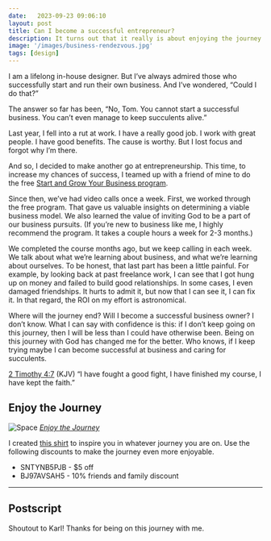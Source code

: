 ```yaml
---
date:   2023-09-23 09:06:10
layout: post
title: Can I become a successful entrepreneur?
description: It turns out that it really is about enjoying the journey.
image: '/images/business-rendezvous.jpg'
tags: [design]
---
```


I am a lifelong in-house designer. But I’ve always admired those who successfully start and run their own business. And I’ve wondered, “Could I do that?”

The answer so far has been, “No, Tom. You cannot start a successful business. You can’t even manage to keep succulents alive.”

Last year, I fell into a rut at work. I have a really good job. I work with great people. I have good benefits. The cause is worthy. But I lost focus and forgot why I’m there.

And so, I decided to make another go at entrepreneurship. This time, to increase my chances of success, I teamed up with a friend of mine to do the free [Start and Grow Your Business program](https://www.churchofjesuschrist.org/self-reliance/course-materials/starting-and-growing-my-business?lang%253Deng).

Since then, we’ve had video calls once a week. First, we worked through the free program. That gave us valuable insights on determining a viable business model. We also learned the value of inviting God to be a part of our business pursuits. (If you’re new to business like me, I highly recommend the program. It takes a couple hours a week for 2-3 months.)

We completed the course months ago, but we keep calling in each week.  We talk about what we’re learning about business, and what we’re learning about ourselves. To be honest, that last part has been a little painful. For example, by looking back at past freelance work, I can see that I got hung up on money and failed to build good relationships. In some cases, I even damaged friendships. It hurts to admit it, but now that I can see it, I can fix it. In that regard, the ROI on my effort is astronomical.

Where will the journey end? Will I become a successful business owner? I don’t know. What I can say with confidence is this: if I don’t keep going on this journey, then I will be less than I could have otherwise been. Being on this journey with God has changed me for the better. Who knows, if I keep trying maybe I can become successful at business and caring for succulents.

[2 Timothy 4:7](https://www.churchofjesuschrist.org/study/scriptures/nt/2-tim/4?lang%253Deng) (KJV) “I have fought a good fight, I have finished my course, I have kept the faith.”

## Enjoy the Journey

![Space]({{site.baseurl}}/images/rendezvous-tee.webp)
*[Enjoy the Journey](https://cottonbureau.com/p/XYVTWR/shirt/enjoy-the-journey#%252F18002889%252Ftee-men-standard-tee-indigo-tri-blend-s)*

I created [this shirt](https://cottonbureau.com/p/XYVTWR/shirt/enjoy-the-journey#%252F18002889%252Ftee-men-standard-tee-indigo-tri-blend-s) to inspire you in whatever journey you are on. Use the following discounts to make the journey even more enjoyable.

- SNTYNB5PJB - $5 off
- BJ97AVSAH5 - 10% friends and family discount

---

## Postscript
Shoutout to Karl! Thanks for being on this journey with me.
